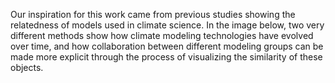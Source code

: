 
Our inspiration for this work came from previous studies showing the relatedness of models used in climate science. In the image below, two very different methods show how climate modeling technologies have evolved over time, and how collaboration between different modeling groups can be made more explicit through the process of visualizing the similarity of these objects. 